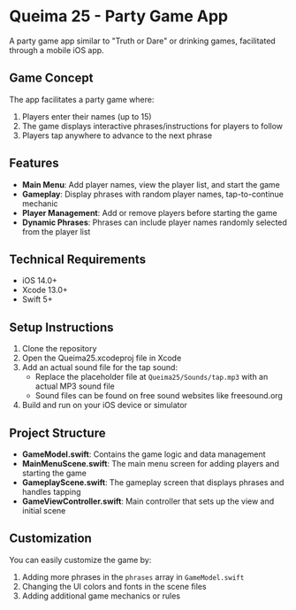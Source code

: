 # Queima 25 - Party Game App

A party game app similar to "Truth or Dare" or drinking games, facilitated through a mobile iOS app.

## Game Concept

The app facilitates a party game where:
1. Players enter their names (up to 15)
2. The game displays interactive phrases/instructions for players to follow
3. Players tap anywhere to advance to the next phrase

## Features

- **Main Menu**: Add player names, view the player list, and start the game
- **Gameplay**: Display phrases with random player names, tap-to-continue mechanic
- **Player Management**: Add or remove players before starting the game
- **Dynamic Phrases**: Phrases can include player names randomly selected from the player list

## Technical Requirements

- iOS 14.0+
- Xcode 13.0+
- Swift 5+

## Setup Instructions

1. Clone the repository
2. Open the Queima25.xcodeproj file in Xcode
3. Add an actual sound file for the tap sound:
   - Replace the placeholder file at `Queima25/Sounds/tap.mp3` with an actual MP3 sound file
   - Sound files can be found on free sound websites like freesound.org
4. Build and run on your iOS device or simulator

## Project Structure

- **GameModel.swift**: Contains the game logic and data management
- **MainMenuScene.swift**: The main menu screen for adding players and starting the game
- **GameplayScene.swift**: The gameplay screen that displays phrases and handles tapping
- **GameViewController.swift**: Main controller that sets up the view and initial scene

## Customization

You can easily customize the game by:
1. Adding more phrases in the `phrases` array in `GameModel.swift`
2. Changing the UI colors and fonts in the scene files
3. Adding additional game mechanics or rules 